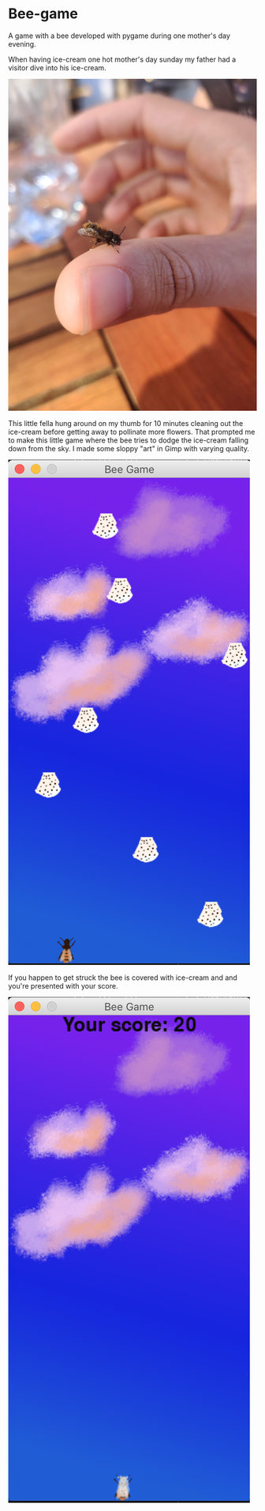 # Bee-game
A game with a bee developed with pygame during one mother's day evening.

When having ice-cream one hot mother's day sunday my father had a visitor dive into his ice-cream.

![Bee](images/bee.jpg)

This little fella hung around on my thumb for 10 minutes cleaning out the ice-cream before getting away to pollinate more flowers. That prompted me to make this little game where the bee tries to dodge the ice-cream falling down from the sky. I made some sloppy "art" in Gimp with varying quality.

![Game](images/game.png)

If you happen to get struck the bee is covered with ice-cream and and you're presented with your score.

![Score-screen](images/end_game.png)
